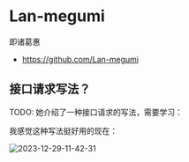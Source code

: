 # Lan-megumi

即诸葛惠

- https://github.com/Lan-megumi

## 接口请求写法？

TODO: 她介绍了一种接口请求的写法，需要学习：

我感觉这种写法挺好用的现在：

![2023-12-29-11-42-31](https://gh-img-store.ruan-cat.com/img/2023-12-29-11-42-31.jpeg)
